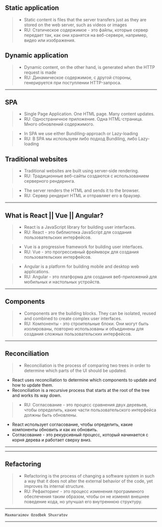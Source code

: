 ## Static application 
> - Static content is files that the server transfers just as they are stored on the web server, such as videos or images 
> - RU: Статическое содержимое - это файлы, которые сервер передает так, как они хранятся на веб-сервере, например, видео или изображения.


## Dynamic application
> - Dynamic content, on the other hand, is generated when the HTTP request is made
> - RU: Динамическое содержимое, с другой стороны, генерируется при поступлении HTTP-запроса.


***
## SPA 
> - Single Page Application. One HTML page. Many content updates. 
> - RU: Одностраничное приложение. Одна HTML-страница. Много обновлений содержимого.

> - In SPA we use either Bundiling-approach or Lazy-loading 
> - RU: В SPA мы используем либо подход Bundiling, либо Lazy-loading


## Traditional websites
> - Traditional websites are built using server-side rendering.
> - RU: Традиционные веб-сайты создаются с использованием серверного рендеринга.

> - The server renders the HTML and sends it to the browser.
> - RU: Сервер рендерит HTML и отправляет его в браузер.


***
## What is React || Vue || Angular?
> - React is a JavaScript library for building user interfaces.
> - RU: React - это библиотека JavaScript для создания пользовательских интерфейсов.

> - Vue is a progressive framework for building user interfaces.
> - RU: Vue - это прогрессивный фреймворк для создания пользовательских интерфейсов.

> - Angular is a platform for building mobile and desktop web applications.
> - RU: Angular - это платформа для создания веб-приложений для мобильных и настольных устройств.


***
## Components 
> - Components are the building blocks. They can be isolated, reused and combined to create complex user interfaces.
> - RU: Компоненты - это строительные блоки. Они могут быть изолированы, повторно использованы и объединены для создания сложных пользовательских интерфейсов.

***
## Reconciliation 
> - Reconciliation is the process of comparing two trees in order to determine which parts of the UI should be updated.
   - React uses reconciliation to determine which components to update and how to update them.
   - Reconciliation is a recursive process that starts at the root of the tree and works its way down.

> - RU: Согласование - это процесс сравнения двух деревьев, чтобы определить, какие части пользовательского интерфейса должны быть обновлены. 
  - React использует согласование, чтобы определить, какие компоненты обновить и как их обновить. 
  - Согласование - это рекурсивный процесс, который начинается с корня дерева и работает сверху вниз.
***


***
## Refactoring 
> - Refactoring is the process of changing a software system in such a way that it does not alter the external behavior of the code, yet improves its internal structure.
> - RU: Рефакторинг - это процесс изменения программного обеспечения таким образом, чтобы он не изменял внешнее поведение кода, но улучшал его внутреннюю структуру. 

_________________________________________________
```
Maxmaraimov Ozodbek Shuxratov
```
_________________________________________________
